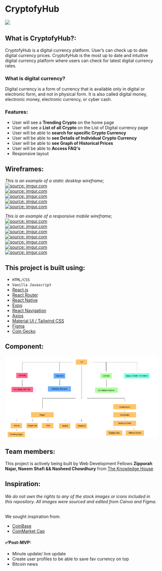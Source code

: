 # CryptofyHub
![](/img/mockups/readme_banner.png)
## What is CryptofyHub?:
CryptofyHub is a digital currency platform. User’s can check up to date digital currency prices. CryptofyHub is the most up to date and intuitive digital currency platform where users can check for latest digital currency rates. 
### What is digital currency?
Digital currency is a form of currency that is available only in digital or electronic form, and not in physical form. It is also called digital money, electronic money, electronic currency, or cyber cash.

### Features:
- User will see a **Trending Crypto** on the home page
- User will see a **List of all Crypto** on the List of Digital currency page
- User will be able to **search for specific Crypto Currency**
- User will be able to **see Details of Individual Crypto Currency**
- User will be able to **see Graph of Historical Prices**
- User will be able to **Access FAQ's**
- Responsive layout

## Wireframes: 

_This is an example of a static desktop wireframe;_ <br/>
<a href="https://imgur.com/EflCykj"><img src="https://i.imgur.com/EflCykj.png" title="source: imgur.com" /></a><br/>
<a href="https://imgur.com/WPtlBWe"><img src="https://i.imgur.com/WPtlBWe.png" title="source: imgur.com" /></a><br/>
<a href="https://imgur.com/3oARB9a"><img src="https://i.imgur.com/3oARB9a.png" title="source: imgur.com" /></a><br/>
<a href="https://imgur.com/S4DDZhz"><img src="https://i.imgur.com/S4DDZhz.png" title="source: imgur.com" /></a><br/>
<a href="https://imgur.com/BCHWskd"><img src="https://i.imgur.com/BCHWskd.png" title="source: imgur.com" /></a><br/>


_This is an example of a responsive mobile wireframe;_ <br/>
<a href="https://imgur.com/4xmepw8"><img src="https://i.imgur.com/4xmepw8.png" title="source: imgur.com" /></a><br/>
<a href="https://imgur.com/L2AaxUY"><img src="https://i.imgur.com/L2AaxUY.png" title="source: imgur.com" /></a><br/>
<a href="https://imgur.com/vV8E3Jq"><img src="https://i.imgur.com/vV8E3Jq.png" title="source: imgur.com" /></a><br/>
<a href="https://imgur.com/sLdU1fX"><img src="https://i.imgur.com/sLdU1fX.png" title="source: imgur.com" /></a><br/>
<a href="https://imgur.com/6AVE1CF"><img src="https://i.imgur.com/6AVE1CF.png" title="source: imgur.com" /></a><br/>
<a href="https://imgur.com/LaRMvGg"><img src="https://i.imgur.com/LaRMvGg.png" title="source: imgur.com" /></a><br/>
<a href="https://imgur.com/A5U2VBV"><img src="https://i.imgur.com/A5U2VBV.png" title="source: imgur.com" /></a><br/>
## This project is built using:
- `HTML/CSS`
- `Vanilla Javascript`
- [React.js](https://reactjs.org/)
- [React Router](https://reactrouter.com/)
- [React Native](https://reactnative.dev/)
- [Expo](https://expo.io/)
- [React Navigation](https://reactnavigation.org/)
- [Axios](https://www.npmjs.com/package/axios)
- [Material UI / Tailwind CSS](***)
- [Figma](https://www.figma.com/) 
- [Coin Gecko](https://www.coingecko.com/api/documentations/v3)

## Component:
![](/img/component.png)

## Team members:

This project is actively being built by Web Development Fellows **Zipporah Najar, Naeem Shafi && Nasheed Chowdhury** from [The Knowledge House](https://www.theknowledgehouse.org/)

## Inspiration:

###### _We do not own the rights to any of the stock images or icons included in this repository. All images were sourced and edited from Canva and Figma._

We sought inspiration from:

- [CoinBase](https://www.coinbase.com/)
- [CoinMarket Cap](https://coinmarketcap.com/)

#### ✅Post-MVP:

- Minute update/ live update 
- Create user profiles to be able to save fav currency on top
- Bitcoin news
